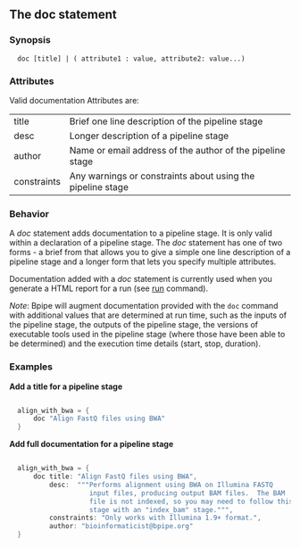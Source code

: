 ## The doc statement

### Synopsis

    
    
      doc [title] | ( attribute1 : value, attribute2: value...)
    
  
### Attributes

Valid documentation Attributes are:

<table>
  <tr><td>title</td><td>Brief one line description of the pipeline stage</td></tr>
  <tr><td>desc</td><td>Longer description of a pipeline stage</td></tr>
  <tr><td>author</td><td>Name or email address of the author of the pipeline stage</td></tr>
  <tr><td>constraints</td><td>Any warnings or constraints about using the pipeline stage</td></tr>
</table>

### Behavior

A *doc* statement adds documentation to a pipeline stage.  It is only valid within a declaration of a pipeline stage.  The *doc* statement has one of two forms - a brief from that allows you to give a simple one line description of a pipeline stage and a longer form that lets you specify multiple attributes.

Documentation added with a *doc* statement is currently used when you generate a HTML report for a run (see [run](Commands/run) command).

*Note*: Bpipe will augment documentation provided with the `doc` command with additional values that are determined at run time, such as the inputs of the pipeline stage, the outputs of the pipeline stage, the versions of executable tools used in the pipeline stage (where those have been able to be determined) and the execution time details (start, stop, duration).

### Examples

**Add a title for a pipeline stage**
```groovy 

  align_with_bwa = {
      doc "Align FastQ files using BWA"
  }
```

**Add full documentation for a pipeline stage**
```groovy 

  align_with_bwa = {
      doc title: "Align FastQ files using BWA",
          desc:  """Performs alignment using BWA on Illumina FASTQ 
                    input files, producing output BAM files.  The BAM 
                    file is not indexed, so you may need to follow this
                    stage with an "index_bam" stage.""",
          constraints: "Only works with Illumina 1.9+ format.",
          author: "bioinformaticist@bpipe.org"
  }
```
